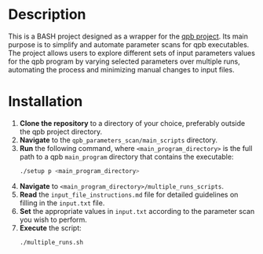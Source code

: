 # Description

This is a BASH project designed as a wrapper for the [qpb project](https://github.com/g-koutsou/qpb). Its main purpose is to simplify and automate parameter scans for qpb executables. The project allows users to explore different sets of input parameters values for the qpb program by varying selected parameters over multiple runs, automating the process and minimizing manual changes to input files.

# Installation

1. **Clone the repository** to a directory of your choice, preferably outside the qpb project directory.
2. **Navigate** to the `qpb_parameters_scan/main_scripts` directory.
3. **Run** the following command, where `<main_program_directory>` is the full path to a qpb `main_program` directory that contains the executable:
   ```bash
   ./setup p <main_program_directory>
   ```
4. **Navigate** to `<main_program_directory>/multiple_runs_scripts`.
5. **Read** the `input_file_instructions.md` file for detailed guidelines on filling in the `input.txt` file.
6. **Set** the appropriate values in `input.txt` according to the parameter scan you wish to perform.
7. **Execute** the script:
    ```bash
    ./multiple_runs.sh
   ```

